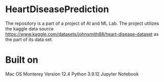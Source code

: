 # HeartDiseasePrediction
The repository is a part of a project of AI and ML Lab. The project utilizes the kaggle data source https://www.kaggle.com/datasets/johnsmith88/heart-disease-dataset as the part of its data set.

# Built on
Mac OS Monterey Version 12.4
Python 3.9.12
Jupyter Notebook




